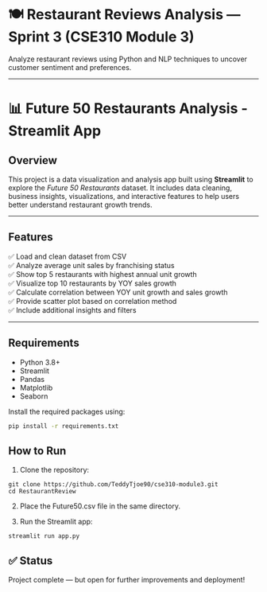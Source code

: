 # 🍽️ Restaurant Reviews Analysis — Sprint 3 (CSE310 Module 3)

Analyze restaurant reviews using Python and NLP techniques to uncover customer sentiment and preferences.

---
# 📊 Future 50 Restaurants Analysis - Streamlit App

## Overview

This project is a data visualization and analysis app built using **Streamlit** to explore the *Future 50 Restaurants* dataset. It includes data cleaning, business insights, visualizations, and interactive features to help users better understand restaurant growth trends.

---

## Features

✅ Load and clean dataset from CSV  
✅ Analyze average unit sales by franchising status  
✅ Show top 5 restaurants with highest annual unit growth  
✅ Visualize top 10 restaurants by YOY sales growth  
✅ Calculate correlation between YOY unit growth and sales growth  
✅ Provide scatter plot based on correlation method  
✅ Include additional insights and filters

---

## Requirements

- Python 3.8+
- Streamlit
- Pandas
- Matplotlib
- Seaborn

Install the required packages using:

```bash
pip install -r requirements.txt
```

## How to Run

1. Clone the repository:

```
git clone https://github.com/TeddyTjoe90/cse310-module3.git
cd RestaurantReview
```

2. Place the Future50.csv file in the same directory.

3. Run the Streamlit app:
```
streamlit run app.py
```

## ✅ Status

Project complete — but open for further improvements and deployment!
